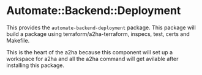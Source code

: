 # Automate::Backend::Deployment

This provides the `automate-backend-deployment` package.
This package will build a package using terraform/a2ha-terraform, inspecs, test, certs and Makefile.

This is the heart of the a2ha because this component will set up a workspace for a2ha and all the a2ha command will get avilable after installing this package.

